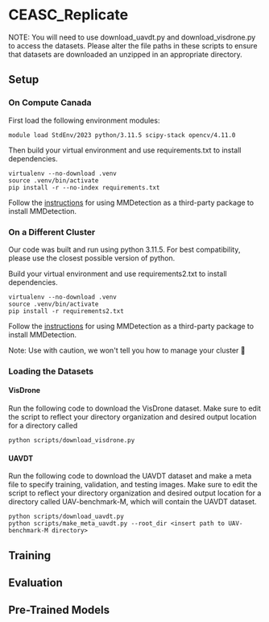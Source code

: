 # CEASC_Replicate
NOTE: You will need to use download_uavdt.py and download_visdrone.py to access the datasets. Please alter the file paths in these scripts to ensure that datasets are downloaded an unzipped in an appropriate directory.

## Setup
### On Compute Canada
First load the following environment modules: 
```
module load StdEnv/2023 python/3.11.5 scipy-stack opencv/4.11.0
```

Then build your virtual environment and use requirements.txt to install dependencies.
```
virtualenv --no-download .venv
source .venv/bin/activate
pip install -r --no-index requirements.txt
```
Follow the [instructions](https://mmdetection.readthedocs.io/en/latest/get_started.html) for using MMDetection as a third-party package to install MMDetection.

### On a Different Cluster
Our code was built and run using python 3.11.5. For best compatibility, please use the closest possible version of python.

Build your virtual environment and use requirements2.txt to install dependencies.
```
virtualenv --no-download .venv
source .venv/bin/activate
pip install -r requirements2.txt
```
Follow the [instructions](https://mmdetection.readthedocs.io/en/latest/get_started.html) for using MMDetection as a third-party package to install MMDetection.

Note: Use with caution, we won't tell you how to manage your cluster 🙂

### Loading the Datasets 

#### VisDrone
Run the following code to download the VisDrone dataset. Make sure to edit the script to reflect your directory organization and desired output location for a directory called 

```
python scripts/download_visdrone.py
```
#### UAVDT
Run the following code to download the UAVDT dataset and make a meta file to specify training, validation, and testing images. Make sure to edit the script to reflect your directory organization and desired output location for a directory called UAV-benchmark-M, which will contain the UAVDT dataset. 

```
python scripts/download_uavdt.py
python scripts/make_meta_uavdt.py --root_dir <insert path to UAV-benchmark-M directory>
```


## Training

## Evaluation

## Pre-Trained Models

